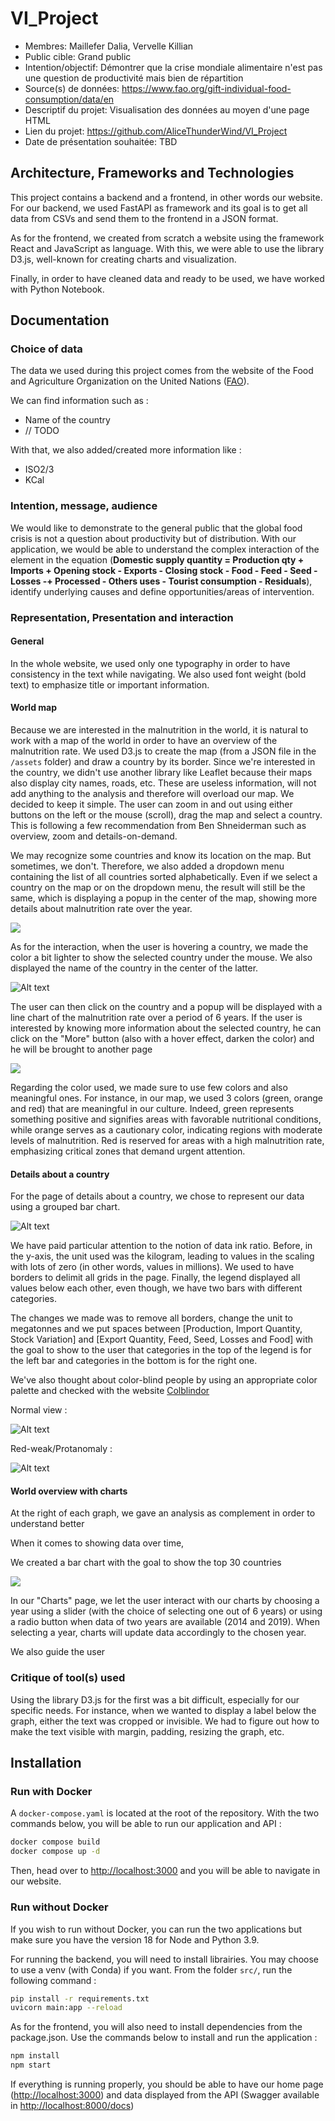 # VI_Project

- Membres: Maillefer Dalia, Vervelle Killian
- Public cible: Grand public
- Intention/objectif: Démontrer que la crise mondiale alimentaire n'est pas une question de productivité mais bien de répartition
- Source(s) de données: https://www.fao.org/gift-individual-food-consumption/data/en
- Descriptif du projet: Visualisation des données au moyen d'une page HTML
- Lien du projet: https://github.com/AliceThunderWind/VI_Project
- Date de présentation souhaitée: TBD


## Architecture, Frameworks and Technologies

This project contains a backend and a frontend, in other words our website. For our backend, we used FastAPI as framework and its goal is to get all data from CSVs and send them to the frontend in a JSON format.

As for the frontend, we created from scratch a website using the framework React and JavaScript as language. With this, we were able to use the library D3.js, well-known for creating charts and visualization.

Finally, in order to have cleaned data and ready to be used, we have worked with Python Notebook.

## Documentation

### Choice of data

The data we used during this project comes from the website of the Food and Agriculture Organization on the United Nations ([FAO](https://www.fao.org/gift-individual-food-consumption/data/en)).

We can find information such as :

- Name of the country
- // TODO

With that, we also added/created more information like :

- ISO2/3
- KCal


### Intention, message, audience

We would like to demonstrate to the general public that the global food crisis is not a question about productivity but of distribution. With our application, we would be able to understand the complex interaction of the element in the equation (**Domestic supply quantity = Production qty + Imports + Opening stock - Exports - Closing stock - Food - Feed - Seed - Losses -+ Processed - Others uses - Tourist consumption - Residuals**), identify underlying causes and define opportunities/areas of intervention.

### Representation, Presentation and interaction

#### General

In the whole website, we used only one typography in order to have consistency in the text while navigating. We also used font weight (bold text) to emphasize title or important information.

#### World map

Because we are interested in the malnutrition in the world, it is natural to work with a map of the world in order to have an overview of the malnutrition rate. We used D3.js to create the map (from a JSON file in the `/assets` folder) and draw a country by its border. Since we're interested in the country, we didn't use another library  like Leaflet because their maps also display city names, roads, etc. These are useless information, will not add anything to the analysis and therefore will overload our map. We decided to keep it simple. The user can zoom in and out using either buttons on the left or the mouse (scroll), drag the map and select a country. This is following a few recommendation from Ben Shneiderman such as overview, zoom and details-on-demand.

We may recognize some countries and know its location on the map. But sometimes, we don't. Therefore, we also added a dropdown menu containing the list of all countries sorted alphabetically. Even if we select a country on the map or on the dropdown menu, the result will still be the same, which is displaying a popup in the center of the map, showing more details about malnutrition rate over the year.

![](./assets/home_select.png)

As for the interaction, when the user is hovering a country, we made the color a bit lighter to show the selected country under the mouse. We also displayed the name of the country in the center of the latter.

![Alt text](./assets/home_hover.png)

The user can then click on the country and a popup will be displayed with a line chart of the malnutrition rate over a period of 6 years. If the user is interested by knowing more information about the selected country, he can click on the "More" button (also with a hover effect, darken the color) and he will be brought to another page

![](./assets/home_popup.png)

Regarding the color used, we made sure to use few colors and also meaningful ones. For instance, in our map, we used 3 colors (green, orange and red) that are meaningful in our culture. Indeed, green  represents something positive and signifies areas with favorable nutritional conditions, while orange serves as a cautionary color, indicating regions with moderate levels of malnutrition. Red is reserved for areas with a high malnutrition rate, emphasizing critical zones that demand urgent attention.

#### Details about a country

For the page of details about a country, we chose to represent our data using a grouped bar chart.

![Alt text](./assets/country_stacked_bar.png)

We have paid particular attention to the notion of data ink ratio. Before, in the y-axis, the unit used was the kilogram, leading to values in the scaling with lots of zero (in other words, values in millions). We used to have borders to delimit all grids in the page. Finally, the legend displayed all values below each other, even though, we have two bars with different categories.

The changes we made was to remove all borders, change the unit to megatonnes and we put spaces between [Production, Import Quantity, Stock Variation] and [Export Quantity, Feed, Seed, Losses and Food] with the goal to show to the user that categories in the top of the legend is for the left bar and categories in the bottom is for the right one.

We've also thought about color-blind people by using an appropriate color palette and checked with the website [Colblindor](https://www.color-blindness.com/coblis-color-blindness-simulator/)

Normal view :

![Alt text](./assets/country_blindness.png)

Red-weak/Protanomaly :

![Alt text](./assets/country_blindness_1.png)

#### World overview with charts

At the right of each graph, we gave an analysis as complement in order to understand better

When it comes to showing data over time, 

We created a bar chart with the goal to show the top 30 countries

![](./assets/charts_bars.png)

In our "Charts" page, we let the user interact with our charts by choosing a year using a slider (with the choice of selecting one out of 6 years) or using a radio button when data of two years are available (2014 and 2019). When selecting a year, charts will update data accordingly to the chosen year.

We also guide the user

### Critique of tool(s) used

Using the library D3.js for the first was a bit difficult, especially for our specific needs. For instance, when we wanted to display a label below the graph, either the text was cropped or invisible. We had to figure out how to make the text visible with margin, padding, resizing the graph, etc.

## Installation

### Run with Docker

A `docker-compose.yaml` is located at the root of the repository. With the two commands below, you will be able to run our application and API :

```bash
docker compose build
docker compose up -d
```

Then, head over to [http://localhost:3000](http://localhost:3000) and you will be able to navigate in our website.

### Run without Docker

If you wish to run without Docker, you can run the two applications but make sure you have the version 18 for Node and Python 3.9.

For running the backend, you will need to install librairies. You may choose to use a venv (with Conda) if you want. From the folder `src/`, run the following command :

```bash
pip install -r requirements.txt
uvicorn main:app --reload
```

As for the frontend, you will also need to install dependencies from the package.json. Use the commands below to install and run the application :

```bash
npm install
npm start
```

If everything is running properly, you should be able to have our home page ([http://localhost:3000](http://localhost:3000)) and data displayed from the API (Swagger available in [http://localhost:8000/docs](http://localhost:8000/docs))